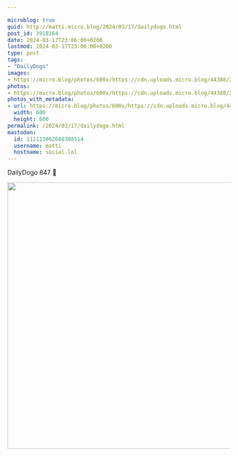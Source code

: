 ```yaml
---

microblog: true
guid: http://matti.micro.blog/2024/03/17/dailydogo.html
post_id: 3918164
date: 2024-03-17T23:06:00+0200
lastmod: 2024-03-17T23:06:00+0200
type: post
tags:
- "DailyDogo"
images:
- https://micro.blog/photos/600x/https://cdn.uploads.micro.blog/44388/2024/e4c894c66b9b4eacb27f2b22dbf997a2.jpg
photos:
- https://micro.blog/photos/600x/https://cdn.uploads.micro.blog/44388/2024/e4c894c66b9b4eacb27f2b22dbf997a2.jpg
photos_with_metadata:
- url: https://micro.blog/photos/600x/https://cdn.uploads.micro.blog/44388/2024/e4c894c66b9b4eacb27f2b22dbf997a2.jpg
  width: 600
  height: 600
permalink: /2024/03/17/dailydogo.html
mastodon:
  id: 112113062688308514
  username: matti
  hostname: social.lol
---
```

DailyDogo 847 🐶

<img src="/media/uploads/2024/e4c894c66b9b4eacb27f2b22dbf997a2.jpg" width="600" height="600" alt="" />
